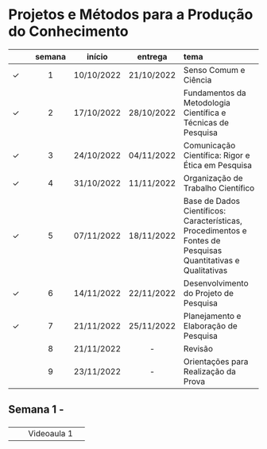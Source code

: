 # Projetos e Métodos para a Produção do Conhecimento

|  | | semana | início | entrega | tema |
|:---:|:---:|:---:|:---:|:---:|:---|
| &check; |  | 1 | 10/10/2022 | 21/10/2022 | Senso Comum e Ciência |
| &check; |  | 2 | 17/10/2022 | 28/10/2022 | Fundamentos da Metodologia Científica e Técnicas de Pesquisa |
| &check; |  | 3 | 24/10/2022 | 04/11/2022 | Comunicação Científica: Rigor e Ética em Pesquisa |
| &check; |  | 4 | 31/10/2022 | 11/11/2022 | Organização de Trabalho Científico |
| &check; |  | 5 | 07/11/2022 | 18/11/2022 | Base de Dados Científicos: Características, Procedimentos e Fontes de Pesquisas Quantitativas e Qualitativas |
| &check; |  | 6 | 14/11/2022 | 22/11/2022 | Desenvolvimento do Projeto de Pesquisa |
| &check; |  | 7 | 21/11/2022 | 25/11/2022 | Planejamento e Elaboração de Pesquisa |
|  |  | 8 | 21/11/2022 | - | Revisão |
|  |  | 9 | 23/11/2022 | - | Orientações para Realização da Prova |


## Semana 1 - 
###

|  |  |  |  |
|:---:|:---:|:---|:---|
|  |  | Videoaula 1 |  |